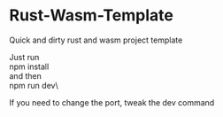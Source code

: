 # Rust-Wasm-Template
Quick and dirty rust and wasm project template

Just run\
npm install\
and then\
npm run dev\

If you need to change the port, tweak the dev command
